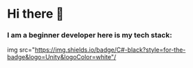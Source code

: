 # Hi there 👋

### I am a beginner developer here is my tech stack:

img src="https://img.shields.io/badge/C#-black?style=for-the-badge&logo=Unity&logoColor=white"/

